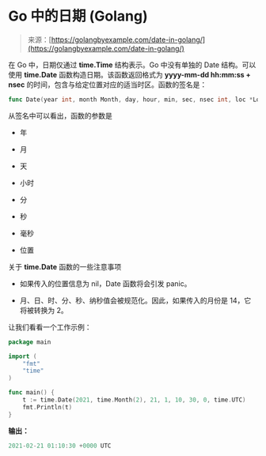 <!--yml

类别：未分类

日期：2024-10-13 06:08:35

-->

# Go 中的日期 (Golang)

> 来源：[https://golangbyexample.com/date-in-golang/](https://golangbyexample.com/date-in-golang/)

在 Go 中，日期仅通过 **time.Time** 结构表示。Go 中没有单独的 Date 结构。可以使用 **time.Date** 函数构造日期。该函数返回格式为 **yyyy-mm-dd hh:mm:ss + nsec** 的时间，包含与给定位置对应的适当时区。函数的签名是：

```go
func Date(year int, month Month, day, hour, min, sec, nsec int, loc *Location) Time
```

从签名中可以看出，函数的参数是

+   年

+   月

+   天

+   小时

+   分

+   秒

+   毫秒

+   位置

关于 **time.Date** 函数的一些注意事项

+   如果传入的位置信息为 nil，Date 函数将会引发 panic。

+   月、日、时、分、秒、纳秒值会被规范化。因此，如果传入的月份是 14，它将被转换为 2。

让我们看看一个工作示例：

```go
package main

import (
    "fmt"
    "time"
)

func main() {
    t := time.Date(2021, time.Month(2), 21, 1, 10, 30, 0, time.UTC)
    fmt.Println(t)
}
```

**输出：**

```go
2021-02-21 01:10:30 +0000 UTC
```
